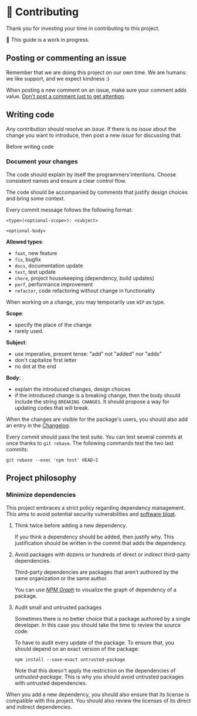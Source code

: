 # 🚀 Contributing

Thank you for investing your time in contributing to this project.

🚧 This guide is a work in progress.

## Posting or commenting an issue

Remember that we are doing this project on our own time.
We are humans: we like support, and we expect kindness :)

When posting a new comment on an issue, make sure your comment adds value.
[Don't post a comment just to get attention][oss-user-behavior].

## Writing code

Any contribution should resolve an _issue_.
If there is no _issue_ about the change you want to introduce,
then post a new _issue_ for discussing that.

Before writing code

### Document your changes

The code should explain by itself the programmers'intentions.
Choose consistent names and ensure a clear control flow.

The code should be accompanied by comments that justify design choices
and bring some context.

Every commit message follows the following format:

    <type>(<optional-scope>): <subject>

    <optional-body>

**Allowed types**:

-   `feat`, new feature
-   `fix`, bugfix
-   `docs`, documentation update
-   `test`, test update
-   `chore`, project housekeeping (dependency, build updates)
-   `perf`, performance improvement
-   `refactor`, code refactoring without change in functionality

When working on a change, you may temporarily use `WIP` as type.

**Scope**:

-   specify the place of the change
-   rarely used.

**Subject**:

-   use imperative, present tense: "add" not "added" nor "adds"
-   don't capitalize first letter
-   no dot at the end

**Body**:

-   explain the introduced changes, design choices
-   if the introduced change is a breaking change, then the body
    should include the string `BREAKING CHANGES`.
    It should propose a way for updating codes that will break.

When the changes are visible for the package's users, you should also
add an entry in the [Changelog](./CHANGELOG.md).

Every commit should pass the test suite.
You can test several commits at once thanks to `git rebase`.
The following commands test the two last commits:

    git rebase --exec 'npm test' HEAD~2

## Project philosophy

### Minimize dependencies

This project embraces a strict policy regarding dependency management.
This aims to avoid potential security vulnerabilities and [software bloat][dep-madness].

1.  Think twice before adding a new dependency.

    If you think a dependency should be added, then justify why.
    This justification should be written in the commit that adds the dependency.

2.  Avoid packages with dozens or hundreds of
    direct or indirect third-party dependencies.

    Third-party dependencies are packages that aren't authored by
    the same organization or the same author.

    You can use [_NPM Graph_](https://npmgraph.js.org) to visualize the
    graph of dependency of a package.

3.  Audit small and untrusted packages

    Sometimes there is no better choice that a package authored by
    a single developer.
    In this case you should take the time to review the source code.

    To have to audit every update of the package.
    To ensure that, you should depend on an exact version of the package:

        npm install --save-exact untrusted-package

    Note that this doesn't apply the restriction on the dependencies of
    _untrusted-package_. This is why you should avoid untrusted packages
    with untrusted dependencies.

When you add a new dependency, you should also ensure that its license
is compatible with this project.
You should also review the licenses of its direct and indirect dependencies.

[dep-madness]: https://medium.com/s/silicon-satire/i-peeked-into-my-node-modules-directory-and-you-wont-believe-what-happened-next-b89f63d21558
[oss-user-behavior]: https://jacobtomlinson.dev/posts/2022/dont-be-that-open-source-user-dont-be-me/
